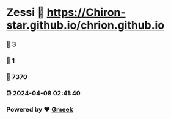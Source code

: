 # Zessi :link: https://Chiron-star.github.io/chrion.github.io 
### :page_facing_up: [3](https://Chiron-star.github.io/chrion.github.io/tag.html) 
### :speech_balloon: 1 
### :hibiscus: 7370 
### :alarm_clock: 2024-04-08 02:41:40 
### Powered by :heart: [Gmeek](https://github.com/Meekdai/Gmeek)
